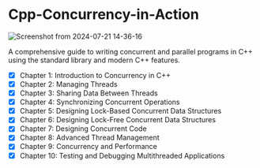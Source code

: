 # Cpp-Concurrency-in-Action

![Screenshot from 2024-07-21 14-36-16](https://github.com/user-attachments/assets/d8290e2e-27a1-4b15-a69d-d16f336bf9fb)

A comprehensive guide to writing concurrent and parallel programs in C++ using the standard library and modern C++ features.
- [x] Chapter 1: Introduction to Concurrency in C++
- [x] Chapter 2: Managing Threads
- [x] Chapter 3: Sharing Data Between Threads
- [x] Chapter 4: Synchronizing Concurrent Operations
- [x] Chapter 5: Designing Lock-Based Concurrent Data Structures
- [x] Chapter 6: Designing Lock-Free Concurrent Data Structures
- [x] Chapter 7: Designing Concurrent Code
- [x] Chapter 8: Advanced Thread Management
- [x] Chapter 9: Concurrency and Performance
- [x] Chapter 10: Testing and Debugging Multithreaded Applications

